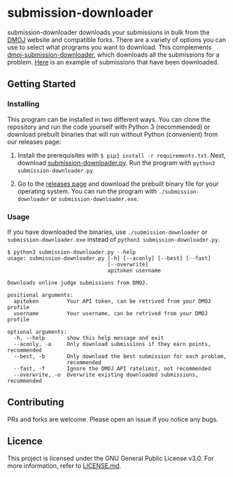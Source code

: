 # submission-downloader
submission-downloader downloads your submissions in bulk from the [DMOJ](https://dmoj.ca/) website and compatible forks. There are a variety of options you can use to select what programs you want to download. This complements [dmoj-submission-downloader](https://github.com/Ninjaclasher/dmoj-submission-downloader), which downloads all the submissions for a problem. [Here](https://github.com/ComputerGenius152/programming-solutions) is an example of submissions that have been downloaded.

## Getting Started

### Installing
This program can be installed in two different ways. You can clone the repository and run the code yourself with Python 3 (recommended) or download prebuilt binaries that will run without Python (convenient) from our releases page:

1. Install the prerequisites with ```$ pip3 install -r requirements.txt```. Next, download [submission-downloader.py](submission-downloader.py). Run the program with ```python3 submission-downloader.py```.

2. Go to the [releases page](https://github.com/ComputerGenius152/submission-downloader/releases) and download the prebuilt binary file for your operating system. You can run the program with ```./submission-downloader``` or ```submission-downloader.exe```.

### Usage

If you have downloaded the binaries, use ```./submission-downloader``` or ```submission-downloader.exe``` instead of ```python3 submission-downloader.py```.

```
$ python3 submission-downloader.py --help
usage: submission-downloader.py [-h] [--aconly] [--best] [--fast]
                                [--overwrite]
                                apitoken username

Downloads online judge submissions from DMOJ.

positional arguments:
  apitoken         Your API token, can be retrived from your DMOJ profile
  username         Your username, can be retrived from your DMOJ profile

optional arguments:
  -h, --help       show this help message and exit
  --aconly, -a     Only download submissions if they earn points, recommended
  --best, -b       Only download the best submission for each problem,
                   recommended
  --fast, -f       Ignore the DMOJ API ratelimit, not recommended
  --overwrite, -o  Overwrite existing downloaded submissions, recommended
  ```

## Contributing
PRs and forks are welcome. Please open an issue if you notice any bugs.

## Licence
This project is licensed under the GNU General Public License v3.0. For more information, refer to [LICENSE.md](LICENSE.md).

